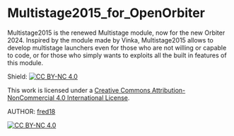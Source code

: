 # Multistage2015_for_OpenOrbiter
Multistage2015 is the renewed Multistage module, now for the new Orbiter 2024. Inspired by the module made by Vinka, Multistage2015 allows to develop multistage launchers even for those who are not willing or capable to code, or for those who simply wants to exploits all the built in features of this module.

Shield: [![CC BY-NC 4.0][cc-by-nc-shield]][cc-by-nc]

This work is licensed under a
[Creative Commons Attribution-NonCommercial 4.0 International License][cc-by-nc].

AUTHOR: [fred18](https://github.com/fredenigma)

[![CC BY-NC 4.0][cc-by-nc-image]][cc-by-nc]

[cc-by-nc]: https://creativecommons.org/licenses/by-nc/4.0/
[cc-by-nc-image]: https://licensebuttons.net/l/by-nc/4.0/88x31.png
[cc-by-nc-shield]: https://img.shields.io/badge/License-CC%20BY--NC%204.0-lightgrey.svg
